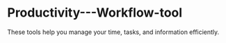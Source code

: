 # Productivity---Workflow-tool
These tools help you manage your time, tasks, and information efficiently.
